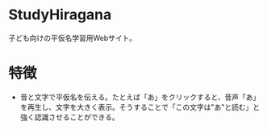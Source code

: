 # StudyHiragana
子ども向けの平仮名学習用Webサイト。

# 特徴
- 音と文字で平仮名を伝える。たとえば「あ」をクリックすると、音声「あ」を再生し、文字を大きく表示。そうすることで「この文字は"あ"と読む」と強く認識させることができる。

